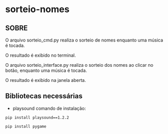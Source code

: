 # sorteio-nomes
## SOBRE

O arquivo sorteio_cmd.py realiza o sorteio de nomes enquanto uma música é tocada.

O resultado é exibido no terminal.

O arquivo sorteio_interface.py realiza o sorteio dos nomes ao clicar no botão, enquanto uma música é tocada.

O resultado é exibido na janela aberta.


## Bibliotecas necessárias

- playsound comando de instalação: 
```
pip install playsound==1.2.2
```
```
pip install pygame
```
